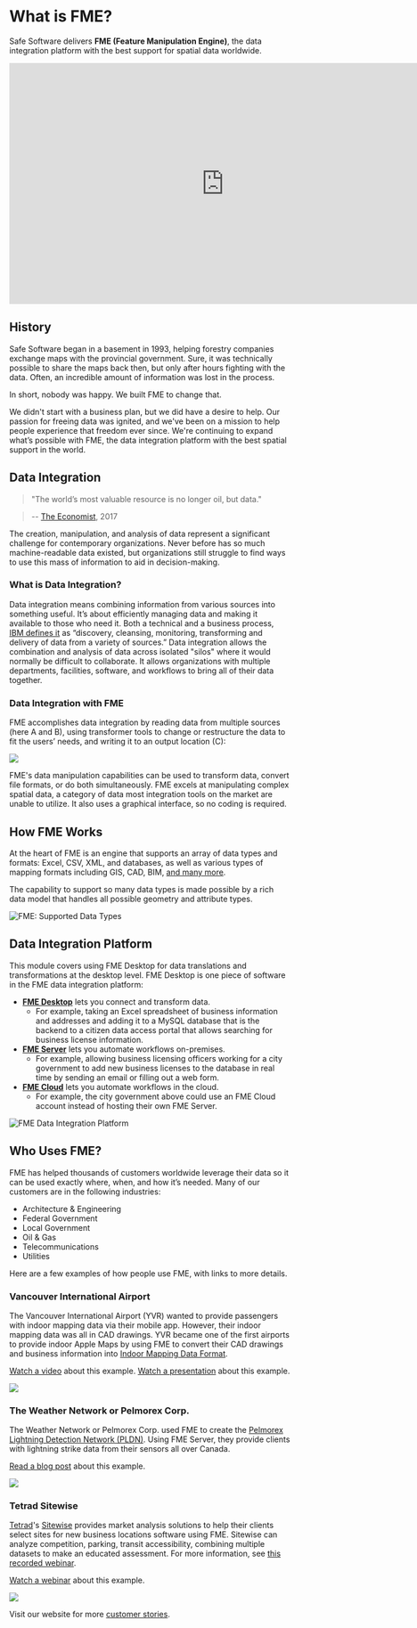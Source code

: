 # What is FME?

Safe Software delivers **FME (Feature Manipulation Engine)**, the data integration platform with the best support for spatial data worldwide.

<iframe width="770" height="433" src="https://www.youtube.com/embed/sn7K0xhiNSk" frameborder="0" allow="accelerometer; autoplay; encrypted-media; gyroscope; picture-in-picture" allowfullscreen></iframe>

## History

Safe Software began in a basement in 1993, helping forestry companies exchange maps with the provincial government. Sure, it was technically possible to share the maps back then, but only after hours fighting with the data. Often, an incredible amount of information was lost in the process.

In short, nobody was happy. We built FME to change that.

We didn't start with a business plan, but we did have a desire to help. Our passion for freeing data was ignited, and we've been on a mission to help people experience that freedom ever since. We're continuing to expand what’s possible with FME, the data integration platform with the best spatial support in the world.

## Data Integration

<tag></tag>
> "The world’s most valuable resource is no longer oil, but data."

>-- [The Economist](https://www.economist.com/leaders/2017/05/06/the-worlds-most-valuable-resource-is-no-longer-oil-but-data), 2017

The creation, manipulation, and analysis of data represent a significant challenge for contemporary organizations. Never before has so much machine-readable data existed, but organizations still struggle to find ways to use this mass of information to aid in decision-making.

### What is Data Integration?

Data integration means combining information from various sources into something useful. It’s about efficiently managing data and making it available to those who need it. Both a technical and a business process, [IBM defines it](http://www-01.ibm.com/software/data/integration/) as “discovery, cleansing, monitoring, transforming and delivery of data from a variety of sources.” Data integration allows the combination and analysis of data across isolated "silos" where it would normally be difficult to collaborate. It allows organizations with multiple departments, facilities, software, and workflows to bring all of their data together.

### Data Integration with FME

FME accomplishes data integration by reading data from multiple sources (here A and B), using transformer tools to change or restructure the data to fit the users’ needs, and writing it to an output location (C):

![](./Images/Img1.001.WhatIsFME.png)

FME's data manipulation capabilities can be used to transform data, convert file formats, or do both simultaneously. FME excels at manipulating complex spatial data, a category of data most integration tools on the market are unable to utilize. It also uses a graphical interface, so no coding is required.

## How FME Works

At the heart of FME is an engine that supports an array of data types and formats: Excel, CSV, XML, and databases, as well as various types of mapping formats including GIS, CAD, BIM, [and many more](https://www.safe.com/integrate/#!).

The capability to support so many data types is made possible by a rich data model that handles all possible geometry and attribute types.

![FME: Supported Data Types](./Images/Img1.002.FMEDataTypes.png)

## Data Integration Platform

This module covers using FME Desktop for data translations and transformations at the desktop level. FME Desktop is one piece of software in the FME  data integration platform:

- [**FME Desktop**](https://www.safe.com/fme/fme-desktop/) lets you connect and transform data.
  - For example, taking an Excel spreadsheet of business information and addresses and adding it to a MySQL database that is the backend to a citizen data access portal that allows searching for business license information.
- [**FME Server**](https://www.safe.com/fme/fme-server/) lets you automate workflows on-premises.
  - For example, allowing business licensing officers working for a city government to add new business licenses to the database in real time by sending an email or filling out a web form.
- [**FME Cloud**](https://www.safe.com/fme/fme-cloud/) lets you automate workflows in the cloud.
  - For example, the city government above could use an FME Cloud account instead of hosting their own FME Server.

![FME Data Integration Platform](./Images/fme-platform.png)

## Who Uses FME?

FME has helped thousands of customers worldwide leverage their data so it can be used exactly where, when, and how it’s needed. Many of our customers are in the following industries:

- Architecture & Engineering
- Federal Government
- Local Government
- Oil & Gas
- Telecommunications
- Utilities

Here are a few examples of how people use FME, with links to more details.

### Vancouver International Airport

The Vancouver International Airport (YVR) wanted to provide passengers with indoor mapping data via their mobile app. However, their indoor mapping data was all in CAD drawings. YVR became one of the first airports to provide indoor Apple Maps by using FME to convert their CAD drawings and business information into [Indoor Mapping Data Format](https://www.safe.com/integrate/indoor-mapping-data-format-imdf/).

[Watch a video](https://www.youtube.com/watch?v=pHaLPP6Vj4c&feature=youtu.be) about this example.
[Watch a presentation](https://www.safe.com/presentation/indoor-mapping-trials-and-tribulations/?) about this example.

![](./Images/yvr.png)

### The Weather Network or Pelmorex Corp.

The Weather Network or Pelmorex Corp. used FME to create the [Pelmorex Lightning Detection Network (PLDN)](http://data.twncs.com/Solutions/Lightning/lightning.html). Using FME Server, they provide clients with lightning strike data from their sensors all over Canada.

[Read a blog post](https://blog.safe.com/2010/09/fme-server-and-the-weather-network/?) about this example.

![](./Images/the-weather-network.png)

### Tetrad Sitewise

[Tetrad](http://www.tetrad.com/)'s [Sitewise](http://www.tetrad.com/software/sitewisepro/) provides market analysis solutions to help their clients select sites for new business locations software using FME. Sitewise can analyze competition, parking, transit accessibility, combining multiple datasets to make an educated assessment. For more information, see [this recorded webinar](https://www.safe.com/webinars/market-analysis/).

[Watch a webinar](https://www.safe.com/webinars/market-analysis/) about this example.

![](./Images/FME-AGOL-drive-time-polygon.jpg)

Visit our website for more [customer stories](https://www.safe.com/customers/).
